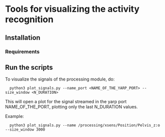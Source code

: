 # Tools for visualizing the activity recognition

## Installation

### Requirements

## Run the scripts

To visualize the signals of the processing module, do:

      python3 plot_signals.py --name_port <NAME_OF_THE_YARP_PORT> --size_window <N_DURATION>
      
This will open a plot for the signal streamed in the yarp port NAME_OF_THE_PORT, plotting only the last N_DURATION values.

Example:

      python3 plot_signals.py --name /processing/xsens/Position/Pelvis_z:o --size_window 3000
